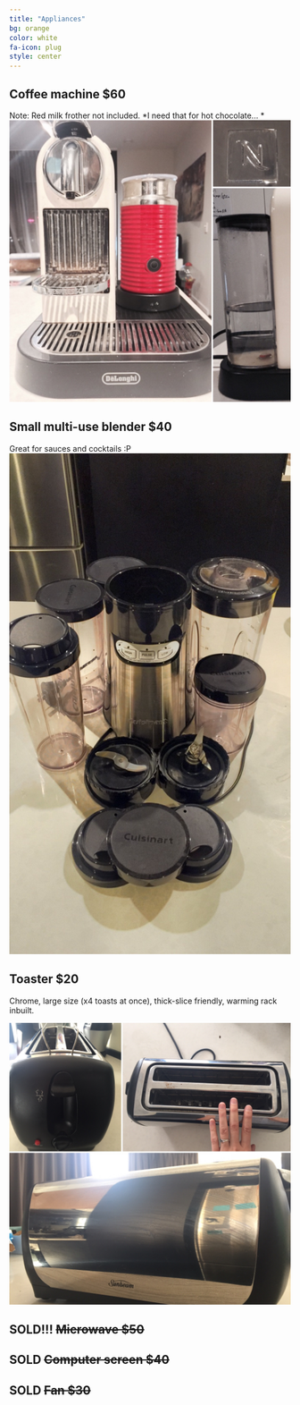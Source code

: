 ```yaml
---
title: "Appliances"
bg: orange
color: white
fa-icon: plug
style: center
---
```


## Coffee machine $60

Note: Red milk frother not included. *I need that for hot chocolate... *
![](https://raw.githubusercontent.com/zoevanhavre/VGS/gh-pages/img/coffee.machine.jpg)


## Small multi-use blender $40
Great for sauces and cocktails :P
![](https://raw.githubusercontent.com/zoevanhavre/VGS/gh-pages/img/blender.jpg)

## Toaster $20
Chrome,  large size (x4 toasts at once), thick-slice friendly, warming rack inbuilt.
<!-- Photo needed! -->
![](https://raw.githubusercontent.com/zoevanhavre/VGS/gh-pages/img/IMG_9537.jpg)


## SOLD!!! ~~Microwave $50~~
<!-- Photo needed! -->

## SOLD ~~Computer screen $40~~

<!--![](https://raw.githubusercontent.com/zoevanhavre/VGS/gh-pages/img/IMG_20160619_161110-01.jpg)-->

## SOLD ~~Fan $30~~
<!--![](https://raw.githubusercontent.com/zoevanhavre/VGS/gh-pages/img/IMG_20160619_161237-01.jpg)-->

